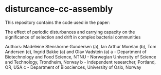 # disturcance-cc-assembly
This repository contains the code used in the paper: 

The effect of periodic disturbances and carrying capacity on the significance of selection and drift in complex bacterial communities


Authors: Madeleine Stenshorne Gundersen (a), Ian Arthur Morelan (b), Tom Andersen (c), Ingrid Bakke (a) and Olav Vadstein (a)
a - Department of Biotechnology and Food Science, NTNU - Norwegian University of Science and Technology, Trondheim, Norway
b -  Independent researcher, Portland, OR, USA
c - Department of Biosciences, University of Oslo, Norway
